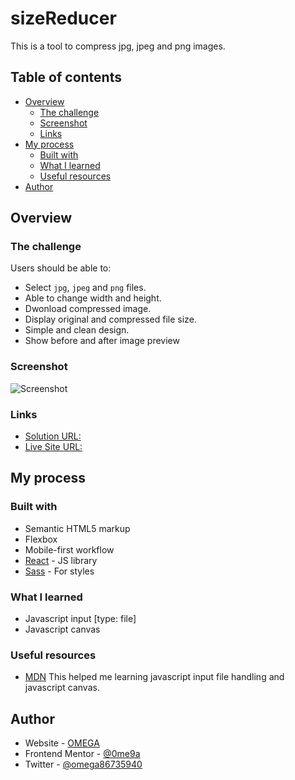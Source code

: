 
# sizeReducer 

This is a tool to compress jpg, jpeg and png images.

## Table of contents

- [Overview](#overview)
  - [The challenge](#the-challenge)
  - [Screenshot](#screenshot)
  - [Links](#links)
- [My process](#my-process)
  - [Built with](#built-with)
  - [What I learned](#what-i-learned)
  - [Useful resources](#useful-resources)
- [Author](#author)

## Overview

### The challenge

Users should be able to:

- Select `jpg`, `jpeg` and  `png` files.
- Able to change width and height.
- Dwonload compressed image.
- Display original and compressed file size.
- Simple and clean design.
- Show before and after image preview

### Screenshot

![Screenshot](https://raw.githubusercontent.com/0ME9A/screenshots/main/sizeReducer.png)



### Links

- [Solution URL: ](https://github.com/0ME9A/sizeReducer/)
- [Live Site URL:](https://0me9a.github.io/sizeReducer/)

## My process

### Built with

- Semantic HTML5 markup
- Flexbox
- Mobile-first workflow
- [React](https://reactjs.org/) - JS library
- [Sass](https://sass-lang.com/) - For styles

### What I learned
- Javascript input [type: file]
- Javascript canvas


### Useful resources

- [MDN](https://developer.mozilla.org/en-US/docs/Web/javascript) This helped me learning javascript input file handling and javascript canvas.

## Author

- Website - [OMEGA](https://ome9a.com)
- Frontend Mentor - [@0me9a](https://www.frontendmentor.io/profile/0me9a)
- Twitter - [@omega86735940](https://twitter.com/omega86735940)
